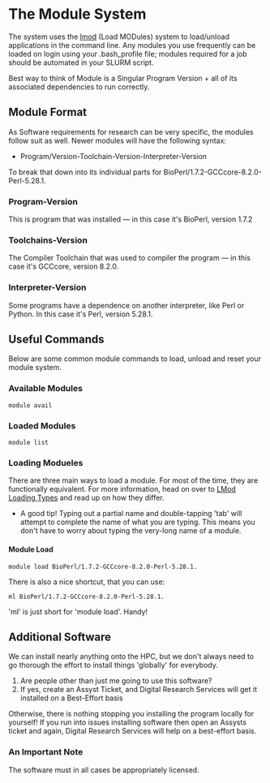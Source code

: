 # The Module System

The system uses the [lmod](https://lmod.readthedocs.io/en/latest/) (Load MODules) system to load/unload applications in the command line. Any modules you use frequently can be loaded on login using your .bash_profile file; modules required for a job should be automated in your SLURM script.

Best way to think of Module is a Singular Program Version + all of its associated dependencies to run correctly.

## Module Format

As Software requirements for research can be very specific, the modules follow suit as well. Newer modules will have the following syntax:

- Program/Version-Toolchain-Version-Interpreter-Version

To break that down into its individual parts for BioPerl/1.7.2-GCCcore-8.2.0-Perl-5.28.1.

### Program-Version

This is program that was installed — in this case it's BioPerl, version 1.7.2

### Toolchains-Version

The Compiler Toolchain that was used to compiler the program — in this case it's GCCcore, version 8.2.0.

### Interpreter-Version

Some programs have a dependence on another interpreter, like Perl or Python. In this case it's Perl, version 5.28.1.

## Useful Commands

Below are some common module commands to load, unload and reset your module system.

### Available Modules

    module avail

### Loaded Modules

    module list

### Loading Modueles

There are three main ways to load a module. For most of the time, they are functionally equivalent. For more information, head on over to [LMod Loading Types]() and read up on how they differ.

- A good tip! Typing out a partial name and double-tapping 'tab' will attempt to complete the name of what you are typing. This means you don't have to worry about typing the very-long name of a module.

#### Module Load

    module load BioPerl/1.7.2-GCCcore-8.2.0-Perl-5.28.1.

There is also a nice shortcut, that you can use:

    ml BioPerl/1.7.2-GCCcore-8.2.0-Perl-5.28.1.

'ml' is just short for 'module load'. Handy!

## Additional Software

We can install nearly anything onto the HPC, but we don't always need to go thorough the effort to install things 'globally' for everybody.

1. Are people other than just me going to use this software?
2. If yes, create an Assyst Ticket, and Digital Research Services will get it installed on a Best-Effort basis

Otherwise, there is nothing stopping you installing the program locally for yourself! If you run into issues installing software then open an Assysts ticket and again, Digital Research Services will help on a best-effort basis.

### An Important Note

The software must in all cases be appropriately licensed.
